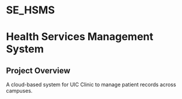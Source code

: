 # SE_HSMS
# Health Services Management System
## Project Overview
A cloud-based system for UIC Clinic to manage patient records across campuses.
